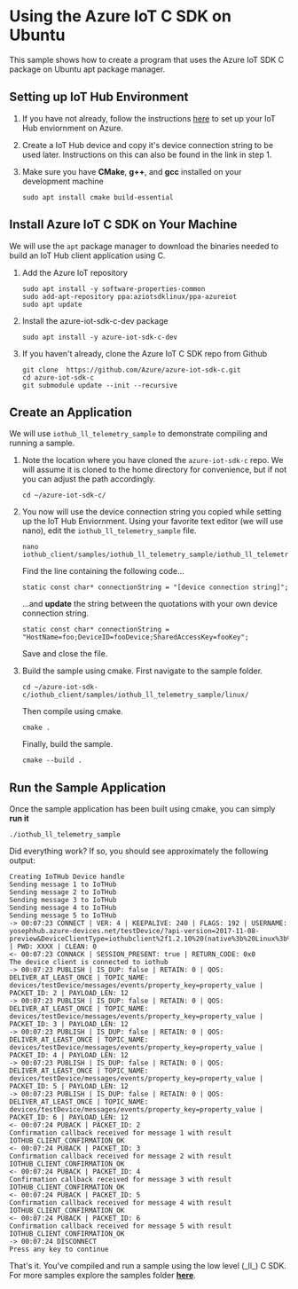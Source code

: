 # Using the Azure IoT C SDK on Ubuntu

This sample shows how to create a program that uses the Azure IoT SDK C package on Ubuntu apt package manager.

## Setting up IoT Hub Environment

1. If you have not already, follow the instructions [here](link!) to set up your IoT Hub enviornment on Azure.

2. Create a IoT Hub device and copy it's device connection string to be used later. Instructions on this can also be found in the link in step 1.
   
3. Make sure you have **CMake**, **g++**, and **gcc** installed on your development machine

    ```Shell
    sudo apt install cmake build-essential
    ```

## Install Azure IoT C SDK on Your Machine

We will use the `apt` package manager to download the binaries needed to build an IoT Hub client application using C.

1. Add the Azure IoT repository

    ```Shell
    sudo apt install -y software-properties-common
    sudo add-apt-repository ppa:aziotsdklinux/ppa-azureiot
    sudo apt update
    ```

2. Install the azure-iot-sdk-c-dev package

    ```Shell
    sudo apt install -y azure-iot-sdk-c-dev
    ```

3. If you haven't already, clone the Azure IoT C SDK repo from Github

    ```Shell
    git clone  https://github.com/Azure/azure-iot-sdk-c.git
    cd azure-iot-sdk-c
    git submodule update --init --recursive
    ```

## Create an Application

We will use `iothub_ll_telemetry_sample` to demonstrate compiling and running a sample.

1. Note the location where you have cloned the `azure-iot-sdk-c` repo. We will assume it is cloned to the home directory for convenience, but if not you can adjust the path accordingly.

   ```Shell
   cd ~/azure-iot-sdk-c/
   ```

2. You now will use the device connection string you copied while setting up the IoT Hub Enviornment. Using your favorite text editor (we will use nano), edit the `iothub_ll_telemetry_sample` file.

    ```Shell
    nano iothub_client/samples/iothub_ll_telemetry_sample/iothub_ll_telemetry_sample.c
    ```

    Find the line containing the following code...

    ```Shell
    static const char* connectionString = "[device connection string]";
    ```

    ...and **update** the string between the quotations with your own device connection string.

    ```Shell
    static const char* connectionString = "HostName=foo;DeviceID=fooDevice;SharedAccessKey=fooKey";
    ```

    Save and close the file.

3. Build the sample using cmake. First navigate to the sample folder.

    ```Shell
    cd ~/azure-iot-sdk-c/iothub_client/samples/iothub_ll_telemetry_sample/linux/
    ```

    Then compile using cmake.

    ```Shell
    cmake .
    ```

    Finally, build the sample.

    ```Shell
    cmake --build .
    ```

## Run the Sample Application

Once the sample application has been built using cmake, you can simply **run it**

```Shell
./iothub_ll_telemetry_sample
```

Did everything work? If so, you should see approximately the following output:

```Shell
Creating IoTHub Device handle
Sending message 1 to IoTHub
Sending message 2 to IoTHub
Sending message 3 to IoTHub
Sending message 4 to IoTHub
Sending message 5 to IoTHub
-> 00:07:23 CONNECT | VER: 4 | KEEPALIVE: 240 | FLAGS: 192 | USERNAME: yosephhub.azure-devices.net/testDevice/?api-version=2017-11-08-preview&DeviceClientType=iothubclient%2f1.2.10%20(native%3b%20Linux%3b%20x86_64) | PWD: XXXX | CLEAN: 0
<- 00:07:23 CONNACK | SESSION_PRESENT: true | RETURN_CODE: 0x0
The device client is connected to iothub
-> 00:07:23 PUBLISH | IS_DUP: false | RETAIN: 0 | QOS: DELIVER_AT_LEAST_ONCE | TOPIC_NAME: devices/testDevice/messages/events/property_key=property_value | PACKET_ID: 2 | PAYLOAD_LEN: 12
-> 00:07:23 PUBLISH | IS_DUP: false | RETAIN: 0 | QOS: DELIVER_AT_LEAST_ONCE | TOPIC_NAME: devices/testDevice/messages/events/property_key=property_value | PACKET_ID: 3 | PAYLOAD_LEN: 12
-> 00:07:23 PUBLISH | IS_DUP: false | RETAIN: 0 | QOS: DELIVER_AT_LEAST_ONCE | TOPIC_NAME: devices/testDevice/messages/events/property_key=property_value | PACKET_ID: 4 | PAYLOAD_LEN: 12
-> 00:07:23 PUBLISH | IS_DUP: false | RETAIN: 0 | QOS: DELIVER_AT_LEAST_ONCE | TOPIC_NAME: devices/testDevice/messages/events/property_key=property_value | PACKET_ID: 5 | PAYLOAD_LEN: 12
-> 00:07:23 PUBLISH | IS_DUP: false | RETAIN: 0 | QOS: DELIVER_AT_LEAST_ONCE | TOPIC_NAME: devices/testDevice/messages/events/property_key=property_value | PACKET_ID: 6 | PAYLOAD_LEN: 12
<- 00:07:24 PUBACK | PACKET_ID: 2
Confirmation callback received for message 1 with result IOTHUB_CLIENT_CONFIRMATION_OK
<- 00:07:24 PUBACK | PACKET_ID: 3
Confirmation callback received for message 2 with result IOTHUB_CLIENT_CONFIRMATION_OK
<- 00:07:24 PUBACK | PACKET_ID: 4
Confirmation callback received for message 3 with result IOTHUB_CLIENT_CONFIRMATION_OK
<- 00:07:24 PUBACK | PACKET_ID: 5
Confirmation callback received for message 4 with result IOTHUB_CLIENT_CONFIRMATION_OK
<- 00:07:24 PUBACK | PACKET_ID: 6
Confirmation callback received for message 5 with result IOTHUB_CLIENT_CONFIRMATION_OK
-> 00:07:24 DISCONNECT
Press any key to continue
```

That's it. You've compiled and run a sample using the low level (\_ll\_) C SDK. For more samples explore the samples folder [**here**](../iothub_client/samples/).

